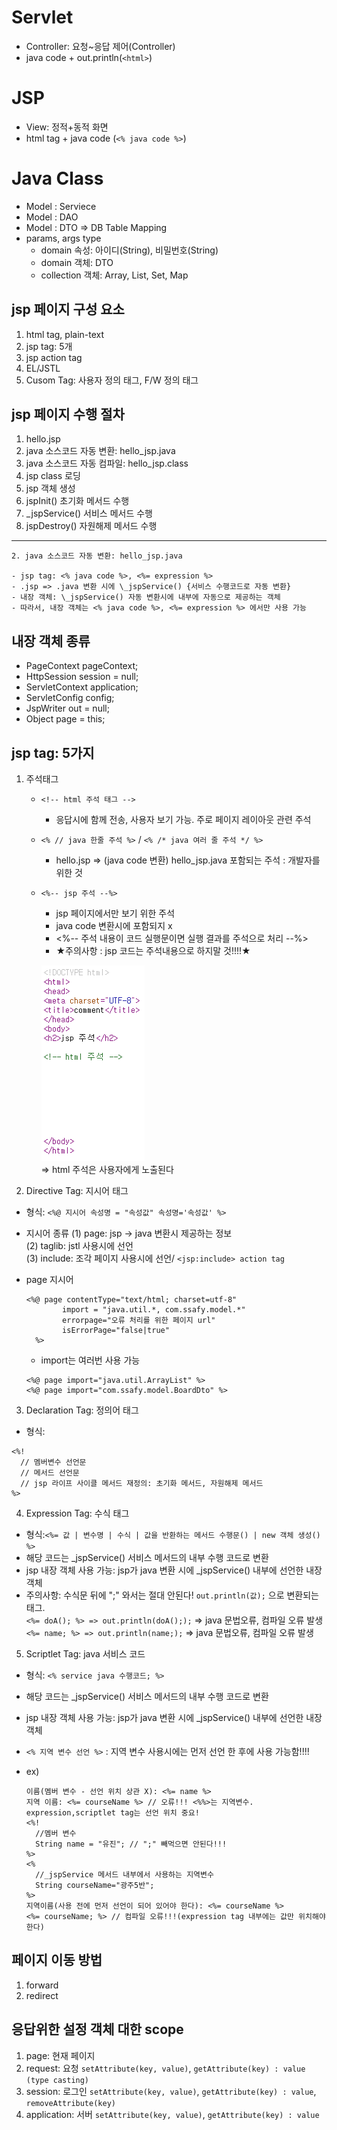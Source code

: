# Servlet

- Controller: 요청~응답 제어(Controller)
- java code + out.println(`<html>`)

# JSP

- View: 정적+동적 화면
- html tag + java code (`<% java code %>`)

# Java Class

- Model : Serviece
- Model : DAO
- Model : DTO => DB Table Mapping
- params, args type
  - domain 속성: 아이디(String), 비밀번호(String)
  - domain 객체: DTO
  - collection 객체: Array, List, Set, Map

## jsp 페이지 구성 요소

1. html tag, plain-text
2. jsp tag: 5개
3. jsp action tag
4. EL/JSTL
5. Cusom Tag: 사용자 정의 태그, F/W 정의 태그

## jsp 페이지 수행 절차

1. hello.jsp
2. java 소스코드 자동 변환: hello_jsp.java
3. java 소스코드 자동 컴파일: hello_jsp.class
4. jsp class 로딩
5. jsp 객체 생성
6. jspInit() 초기화 메서드 수행
7. \_jspService() 서비스 메서드 수행
8. jspDestroy() 자원해제 메서드 수행

---

    2. java 소스코드 자동 변환: hello_jsp.java

    - jsp tag: <% java code %>, <%= expression %>
    - .jsp => .java 변환 시에 \_jspService() {서비스 수행코드로 자동 변환}
    - 내장 객체: \_jspService() 자동 변환시에 내부에 자동으로 제공하는 객체
    - 따라서, 내장 객체는 <% java code %>, <%= expression %> 에서만 사용 가능

## 내장 객체 종류

- PageContext pageContext;
- HttpSession session = null;
- ServletContext application;
- ServletConfig config;
- JspWriter out = null;
- Object page = this;

## jsp tag: 5가지

1. 주석태그

   - `<!-- html 주석 태그 -->`
     - 응답시에 함께 전송, 사용자 보기 가능. 주로 페이지 레이아웃 관련 주석
   - `<% // java 한줄 주석 %>` / `<% /* java 여러 줄 주석 */ %>`
     - hello.jsp => (java code 변환) hello_jsp.java 포함되는 주석 : 개발자를 위한 것
   - `<%-- jsp 주석 --%>`

     - jsp 페이지에서만 보기 위한 주석
     - java code 변환시에 포함되지 x
     - <%-- 주석 내용이 코드 실행문이면 실행 결과를 주석으로 처리 --%>
     - ★주의사항 : jsp 코드는 주석내용으로 하지말 것!!!!★

     ![Alt text](image-2.png)  
     => html 주석은 사용자에게 노출된다

2. Directive Tag: 지시어 태그

- 형식: `<%@ 지시어 속성명 = "속성값" 속성명='속성값' %>`
- 지시어 종류
  (1) page: jsp -> java 변환시 제공하는 정보  
  (2) taglib: jstl 사용시에 선언  
  (3) include: 조각 페이지 사용시에 선언/ `<jsp:include> action tag`

- page 지시어
  ```
  <%@ page contentType="text/html; charset=utf-8"
          import = "java.util.*, com.ssafy.model.*"
          errorpage="오류 처리를 위한 페이지 url"
          isErrorPage="false|true"
    %>
  ```
  - import는 여러번 사용 가능
  ```
  <%@ page import="java.util.ArrayList" %>
  <%@ page import="com.ssafy.model.BoardDto" %>
  ```

3. Declaration Tag: 정의어 태그

- 형식:

```
<%!
  // 멤버변수 선언문
  // 메서드 선언문
  // jsp 라이프 사이클 메서드 재정의: 초기화 메서드, 자원해제 메서드
%>
```

4. Expression Tag: 수식 태그

- 형식:`<%= 값 | 변수명 | 수식 | 값을 반환하는 메서드 수행문() | new 객체 생성()  %>`
- 해당 코드는 \_jspService() 서비스 메서드의 내부 수행 코드로 변환
- jsp 내장 객체 사용 가능: jsp가 java 변환 시에 \_jspService() 내부에 선언한 내장객체
- 주의사항: 수식문 뒤에 ";" 와서는 절대 안된다! `out.println(값);` 으로 변환되는 태그.  
  `<%= doA(); %> => out.println(doA(););` => java 문법오류, 컴파일 오류 발생  
  `<%= name; %> => out.println(name;);` => java 문법오류, 컴파일 오류 발생

5. Scriptlet Tag: java 서비스 코드

- 형식: `<% service java 수행코드; %>`
- 해당 코드는 \_jspService() 서비스 메서드의 내부 수행 코드로 변환
- jsp 내장 객체 사용 가능: jsp가 java 변환 시에 \_jspService() 내부에 선언한 내장객체
- `<% 지역 변수 선언 %>` : 지역 변수 사용시에는 먼저 선언 한 후에 사용 가능함!!!!
- ex)

  ```
  이름(멤버 변수 - 선언 위치 상관 X): <%= name %>
  지역 이름: <%= courseName %> // 오류!!! <%%>는 지역변수. expression,scriptlet tag는 선언 위치 중요!
  <%!
    //멤버 변수
    String name = "유진"; // ";" 빼먹으면 안된다!!!
  %>
  <%
    //_jspService 메서드 내부에서 사용하는 지역변수
    String courseName="광주5반";
  %>
  지역이름(사용 전에 먼저 선언이 되어 있어야 한다): <%= courseName %>
  <%= courseName; %> // 컴파일 오류!!!(expression tag 내부에는 값만 위치해야 한다)
  ```

## 페이지 이동 방법

1. forward
2. redirect

## 응답위한 설정 객체 대한 scope

1. page: 현재 페이지
2. request: 요청 `setAttribute(key, value)`, `getAttribute(key) : value (type casting)`
3. session: 로그인 `setAttribute(key, value)`, `getAttribute(key) : value`, `removeAttribute(key)`
4. application: 서버 `setAttribute(key, value)`, `getAttribute(key) : value`
